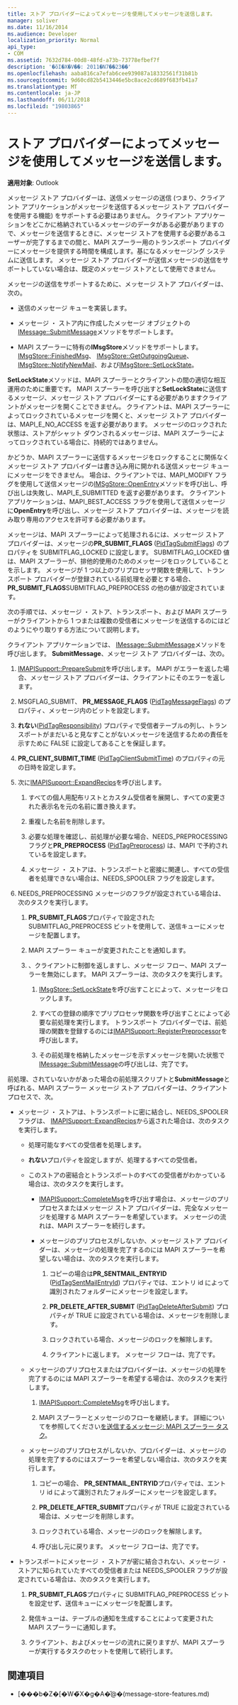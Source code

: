 ```yaml
---
title: ストア プロバイダーによってメッセージを使用してメッセージを送信します。
manager: soliver
ms.date: 11/16/2014
ms.audience: Developer
localization_priority: Normal
api_type:
- COM
ms.assetid: 7632d784-00d8-48fd-a73b-73778efbef7f
description: '�ŏI�X�V��: 2011�N7��23��'
ms.openlocfilehash: aaba816ca7efab6cee939087a18332561f31b81b
ms.sourcegitcommit: 9d60cd82b5413446e5bc8ace2cd689f683fb41a7
ms.translationtype: MT
ms.contentlocale: ja-JP
ms.lasthandoff: 06/11/2018
ms.locfileid: "19803865"
---
```

# <a name="sending-messages-by-using-message-store-providers"></a>ストア プロバイダーによってメッセージを使用してメッセージを送信します。

**適用対象**: Outlook 
  
メッセージ ストア プロバイダーは、送信メッセージの送信 (つまり、クライアント アプリケーションがメッセージを送信するメッセージ ストア プロバイダーを使用する機能) をサポートする必要はありません。 クライアント アプリケーションをどこかに格納されているメッセージのデータがある必要がありますので、メッセージを送信するときに、メッセージ ストアを使用する必要があるユーザーが完了するまでの間と、MAPI スプーラー用のトランスポート プロバイダーにメッセージを提供する時間を構成します。基になるメッセージング システムに送信します。 メッセージ ストア プロバイダーが送信メッセージの送信をサポートしていない場合は、既定のメッセージ ストアとして使用できません。
  
メッセージの送信をサポートするために、メッセージ ストア プロバイダーは、次の。
  
- 送信のメッセージ キューを実装します。
    
- メッセージ ・ ストア内に作成したメッセージ オブジェクトの[IMessage::SubmitMessage](imessage-submitmessage.md)メソッドをサポートします。 
    
- MAPI スプーラーに特有の**IMsgStore**メソッドをサポートします。 [IMsgStore::FinishedMsg](imsgstore-finishedmsg.md)、 [IMsgStore::GetOutgoingQueue](imsgstore-getoutgoingqueue.md)、 [IMsgStore::NotifyNewMail](imsgstore-notifynewmail.md)、および[IMsgStore::SetLockState](imsgstore-setlockstate.md)。
    
**SetLockState**メソッドは、MAPI スプーラーとクライアントの間の適切な相互運用のために重要です。 MAPI スプーラーを呼び出すと**SetLockState**に送信するメッセージ、メッセージ ストア プロバイダーにする必要がありますクライアントがメッセージを開くことできません。 クライアントは、MAPI スプーラーによってロックされているメッセージを開くと、メッセージ ストア プロバイダーは、MAPI_E_NO_ACCESS を返す必要があります。 メッセージのロックされた状態は、ストアがシャット ダウンされるメッセージは、MAPI スプーラーによってロックされている場合に、持続的ではありません。 
  
かどうか、MAPI スプーラーに送信するメッセージをロックすることに関係なくメッセージ ストア プロバイダーは書き込み用に開かれる送信メッセージ キューにメッセージをできません。 場合は、クライアントでは、MAPI_MODIFY フラグを使用して送信メッセージの[IMSgStore::OpenEntry](imsgstore-openentry.md)メソッドを呼び出し、呼び出しは失敗し、MAPI_E_SUBMITTED を返す必要があります。 クライアント アプリケーションは、MAPI_BEST_ACCESS フラグを使用して送信メッセージに**OpenEntry**を呼び出し、メッセージ ストア プロバイダーは、メッセージを読み取り専用のアクセスを許可する必要があります。 
  
メッセージは、MAPI スプーラーによって処理されるには、メッセージ ストア プロバイダーは、メッセージの**PR_SUBMIT_FLAGS** ([PidTagSubmitFlags](pidtagsubmitflags-canonical-property.md)) のプロパティを SUBMITFLAG_LOCKED に設定します。 SUBMITFLAG_LOCKED 値は、MAPI スプーラーが、排他的使用のためのメッセージをロックしていることを示します。 メッセージが 1 つ以上のプリプロセッサ関数を使用して、トランスポート プロバイダーが登録されている前処理を必要とする場合、 **PR_SUBMIT_FLAGS**SUBMITFLAG_PREPROCESS の他の値が設定されています。
  
次の手順では、メッセージ ・ ストア、トランスポート、および MAPI スプーラーがクライアントから 1 つまたは複数の受信者にメッセージを送信するのにはどのようにやり取りする方法について説明します。 
  
クライアント アプリケーションでは、 [IMessage::SubmitMessage](imessage-submitmessage.md)メソッドを呼び出します。 **SubmitMessage**、メッセージ ストア プロバイダーは、次の。
  
1. [IMAPISupport::PrepareSubmit](imapisupport-preparesubmit.md)を呼び出します。 MAPI がエラーを返した場合、メッセージ ストア プロバイダーは、クライアントにそのエラーを返します。
    
2. MSGFLAG_SUBMIT、 **PR_MESSAGE_FLAGS** ([PidTagMessageFlags](pidtagmessageflags-canonical-property.md)) のプロパティ、メッセージ内のビットを設定します。
    
3. **れない**([PidTagResponsibility](pidtagresponsibility-canonical-property.md)) プロパティで受信者テーブルの列し、トランスポートがまだいると見なすことがないメッセージを送信するための責任を示すために FALSE に設定してあることを保証します。
    
4. **PR_CLIENT_SUBMIT_TIME** ([PidTagClientSubmitTime](pidtagclientsubmittime-canonical-property.md)) のプロパティの元の日時を設定します。
    
5. 次に[IMAPISupport::ExpandRecips](imapisupport-expandrecips.md)を呼び出します。 
    
    1. すべての個人用配布リストとカスタム受信者を展開し、すべての変更された表示名を元の名前に置き換えます。
        
    2. 重複した名前を削除します。
        
    3. 必要な処理を確認し、前処理が必要な場合、NEEDS_PREPROCESSING フラグと**PR_PREPROCESS** ([PidTagPreprocess](pidtagpreprocess-canonical-property.md)) は、MAPI で予約されているを設定します。 
        
    4. メッセージ ・ ストアは、トランスポートと密接に関連し、すべての受信者を処理できない場合は、NEEDS_SPOOLER フラグを設定します。 
    
6. NEEDS_PREPROCESSING メッセージのフラグが設定されている場合は、次のタスクを実行します。
    
    1. **PR_SUBMIT_FLAGS**プロパティで設定された SUBMITFLAG_PREPROCESS ビットを使用して、送信キューにメッセージを配置します。 
        
    2. MAPI スプーラー キューが変更されたことを通知します。
        
    3. 、クライアントに制御を返しますし、メッセージ フロー、MAPI スプーラーを無効にします。 MAPI スプーラーは、次のタスクを実行します。 
    
       1. [IMsgStore::SetLockState](imsgstore-setlockstate.md)を呼び出すことによって、メッセージをロックします。
            
       2. すべての登録の順序でプリプロセッサ関数を呼び出すことによって必要な前処理を実行します。 トランスポート プロバイダーでは、前処理の関数を登録するのには[IMAPISupport::RegisterPreprocessor](imapisupport-registerpreprocessor.md)を呼び出します。 
            
       3. その前処理を格納したメッセージを示すメッセージを開いた状態で[IMessage::SubmitMessage](imessage-submitmessage.md)の呼び出しは、完了です。 
    
前処理、されていないかがあった場合の前処理スクリプトと**SubmitMessage**と呼ばれる、MAPI スプーラー メッセージ ストア プロバイダーは、クライアント プロセスで、次。 
  
- メッセージ ・ ストアは、トランスポートに密に結合し、NEEDS_SPOOLER フラグは、 [IMAPISupport::ExpandRecips](imapisupport-expandrecips.md)から返された場合は、次のタスクを実行します。
    
   - 処理可能なすべての受信者を処理します。
    
   - **れない**プロパティを設定しますが、処理するすべての受信者。 
    
   - このストアの密結合とトランスポートのすべての受信者がわかっている場合は、次のタスクを実行します。 
    
     - [IMAPISupport::CompleteMsg](imapisupport-completemsg.md)を呼び出す場合は、メッセージのプリプロセスまたはメッセージ ストア プロバイダーは、完全なメッセージを処理する MAPI スプーラーを希望しています。 メッセージの流れは、MAPI スプーラーを続行します。 
    
     - メッセージのプリプロセスがしないか、メッセージ ストア プロバイダーは、メッセージの処理を完了するのには MAPI スプーラーを希望しない場合は、次のタスクを実行します。
    
       1. コピーの場合は**PR_SENTMAIL_ENTRYID** ([PidTagSentMailEntryId](pidtagsentmailentryid-canonical-property.md)) プロパティでは、エントリ id によって識別されたフォルダーにメッセージを設定します。
            
       2. **PR_DELETE_AFTER_SUBMIT** ([PidTagDeleteAfterSubmit](pidtagdeleteaftersubmit-canonical-property.md)) プロパティが TRUE に設定されている場合は、メッセージを削除します。
            
       3. ロックされている場合、メッセージのロックを解除します。
            
       4. クライアントに返します。 メッセージ フローは、完了です。
    
  - メッセージのプリプロセスまたはプロバイダーは、メッセージの処理を完了するのには MAPI スプーラーを希望する場合は、次のタスクを実行します。
    
    1. [IMAPISupport::CompleteMsg](imapisupport-completemsg.md)を呼び出します。 
          
    2. MAPI スプーラーとメッセージのフローを継続します。 詳細についてを参照してください[を送信するメッセージ: MAPI スプーラー タスク](sending-messages-mapi-spooler-tasks.md)。
    
  - メッセージのプリプロセスがしないか、プロバイダーは、メッセージの処理を完了するのにはスプーラーを希望しない場合は、次のタスクを実行します。
    
    1. コピーの場合、 **PR_SENTMAIL_ENTRYID**プロパティでは、エントリ id によって識別されたフォルダーにメッセージを設定します。 
        
    2. **PR_DELETE_AFTER_SUBMIT**プロパティが TRUE に設定されている場合は、メッセージを削除します。 
        
    3. ロックされている場合、メッセージのロックを解除します。 
        
    4. 呼び出し元に戻ります。 メッセージ フローは、完了です。
    
- トランスポートにメッセージ ・ ストアが密に結合されない、メッセージ ・ ストアに知られていたすべての受信者または NEEDS_SPOOLER フラグが設定されている場合は、次のタスクを実行します。
    
  1. **PR_SUBMIT_FLAGS**プロパティに SUBMITFLAG_PREPROCESS ビットを設定せず、送信キューにメッセージを配置します。 
    
  2. 発信キューは、テーブルの通知を生成することによって変更された MAPI スプーラーに通知します。 
    
  3. クライアント、およびメッセージの流れに戻りますが、MAPI スプーラーが実行するタスクのセットを使用して続行します。
    
## <a name="see-also"></a>関連項目

- [���b�Z�[�W�̃X�g�A�̋@�[](message-store-features.md)(message-store-features.md)

